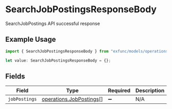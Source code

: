 # SearchJobPostingsResponseBody

SearchJobPostings API successful response

## Example Usage

```typescript
import { SearchJobPostingsResponseBody } from "exfunc/models/operations";

let value: SearchJobPostingsResponseBody = {};
```

## Fields

| Field                                                              | Type                                                               | Required                                                           | Description                                                        |
| ------------------------------------------------------------------ | ------------------------------------------------------------------ | ------------------------------------------------------------------ | ------------------------------------------------------------------ |
| `jobPostings`                                                      | [operations.JobPostings](../../models/operations/jobpostings.md)[] | :heavy_minus_sign:                                                 | N/A                                                                |